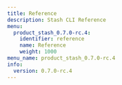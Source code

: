 ```yaml
---
title: Reference
description: Stash CLI Reference
menu:
  product_stash_0.7.0-rc.4:
    identifier: reference
    name: Reference
    weight: 1000
menu_name: product_stash_0.7.0-rc.4
info:
  version: 0.7.0-rc.4
---
```


